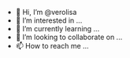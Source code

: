 - 👋 Hi, I’m @verolisa
- 👀 I’m interested in ...
- 🌱 I’m currently learning ...
- 💞️ I’m looking to collaborate on ...
- 📫 How to reach me ...

<!---
verolisa/verolisa is a ✨ special ✨ repository because its `README.md` (this file) appears on your GitHub profile.
You can click the Preview link to take a look at your changes.
--->

